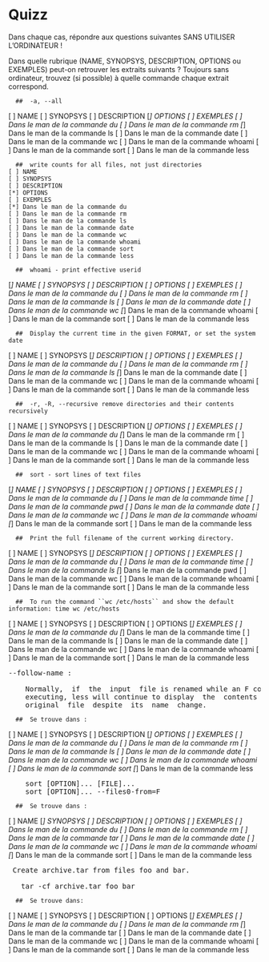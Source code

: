 
# Quizz

Dans chaque cas, répondre aux questions suivantes SANS UTILISER L’ORDINATEUR !

Dans quelle rubrique (NAME, SYNOPSYS, DESCRIPTION, OPTIONS ou EXEMPLES) peut-on retrouver les extraits suivants ? Toujours sans ordinateur, trouvez (si possible) à quelle commande chaque extrait correspond.

```{quizdown} 
  ##  -a, --all 
```
[ ] NAME
[ ] SYNOPSYS
[ ] DESCRIPTION
[*] OPTIONS
[ ] EXEMPLES
[ ] Dans le man de la commande du
[ ] Dans le man de la commande rm
[*] Dans le man de la commande ls
[ ] Dans le man de la commande date
[ ] Dans le man de la commande wc
[ ] Dans le man de la commande whoami
[ ] Dans le man de la commande sort
[ ] Dans le man de la commande less



```{quizdown} 
  ##  write counts for all files, not just directories 
[ ] NAME
[ ] SYNOPSYS
[ ] DESCRIPTION
[*] OPTIONS
[ ] EXEMPLES
[*] Dans le man de la commande du
[ ] Dans le man de la commande rm
[ ] Dans le man de la commande ls
[ ] Dans le man de la commande date
[ ] Dans le man de la commande wc
[ ] Dans le man de la commande whoami
[ ] Dans le man de la commande sort
[ ] Dans le man de la commande less
```

```{quizdown} 
  ##  whoami - print effective userid 
```
[*] NAME
[ ] SYNOPSYS
[ ] DESCRIPTION
[ ] OPTIONS
[ ] EXEMPLES
[ ] Dans le man de la commande du
[ ] Dans le man de la commande rm
[ ] Dans le man de la commande ls
[ ] Dans le man de la commande date
[ ] Dans le man de la commande wc
[*] Dans le man de la commande whoami
[ ] Dans le man de la commande sort
[ ] Dans le man de la commande less

```{quizdown} 
  ##  Display the current time in the given FORMAT, or set the system date 
```

[ ] NAME
[ ] SYNOPSYS
[*] DESCRIPTION
[ ] OPTIONS
[ ] EXEMPLES
[ ] Dans le man de la commande du
[ ] Dans le man de la commande rm
[ ] Dans le man de la commande ls
[*] Dans le man de la commande date
[ ] Dans le man de la commande wc
[ ] Dans le man de la commande whoami
[ ] Dans le man de la commande sort
[ ] Dans le man de la commande less


```{quizdown} 
  ##  -r, -R, --recursive remove directories and their contents recursively 
```
[ ] NAME
[ ] SYNOPSYS
[ ] DESCRIPTION
[*] OPTIONS
[ ] EXEMPLES
[ ] Dans le man de la commande du
[*] Dans le man de la commande rm
[ ] Dans le man de la commande ls
[ ] Dans le man de la commande date
[ ] Dans le man de la commande wc
[ ] Dans le man de la commande whoami
[ ] Dans le man de la commande sort
[ ] Dans le man de la commande less

```{quizdown} 
  ##  sort - sort lines of text files 
```
[*] NAME
[ ] SYNOPSYS
[ ] DESCRIPTION
[ ] OPTIONS
[ ] EXEMPLES
[ ] Dans le man de la commande du
[ ] Dans le man de la commande time
[ ] Dans le man de la commande pwd
[ ] Dans le man de la commande date
[ ] Dans le man de la commande wc
[ ] Dans le man de la commande whoami
[*] Dans le man de la commande sort
[ ] Dans le man de la commande less


```{quizdown} 
  ##  Print the full filename of the current working directory. 
```

[ ] NAME
[ ] SYNOPSYS
[*] DESCRIPTION
[ ] OPTIONS
[ ] EXEMPLES
[ ] Dans le man de la commande du
[ ] Dans le man de la commande time
[ ] Dans le man de la commande ls
[*] Dans le man de la commande pwd
[ ] Dans le man de la commande wc
[ ] Dans le man de la commande whoami
[ ] Dans le man de la commande sort
[ ] Dans le man de la commande less


```{quizdown} 
  ##  To run the command ``wc /etc/hosts`` and show the default information: time wc /etc/hosts 
```

[ ] NAME
[ ] SYNOPSYS
[ ] DESCRIPTION
[ ] OPTIONS
[*] EXEMPLES
[ ] Dans le man de la commande du
[*] Dans le man de la commande time
[ ] Dans le man de la commande ls
[ ] Dans le man de la commande date
[ ] Dans le man de la commande wc
[ ] Dans le man de la commande whoami
[ ] Dans le man de la commande sort
[ ] Dans le man de la commande less


<pre>
--follow-name :

    Normally,  if  the  input  file is renamed while an F command is
    executing, less will continue to display  the  contents  of  the
    original  file  despite  its  name  change.
</pre>

```{quizdown} 
  ##  Se trouve dans : 
```
[ ] NAME
[ ] SYNOPSYS
[ ] DESCRIPTION
[*] OPTIONS
[ ] EXEMPLES
[ ] Dans le man de la commande du
[ ] Dans le man de la commande rm
[ ] Dans le man de la commande ls
[ ] Dans le man de la commande date
[ ] Dans le man de la commande wc
[ ] Dans le man de la commande whoami
[ ] Dans le man de la commande sort
[*] Dans le man de la commande less

<pre>
    sort [OPTION]... [FILE]...
    sort [OPTION]... --files0-from=F
</pre>

```{quizdown} 
  ##  Se trouve dans : 
```
[ ] NAME
[*] SYNOPSYS
[ ] DESCRIPTION
[ ] OPTIONS
[ ] EXEMPLES
[ ] Dans le man de la commande du
[ ] Dans le man de la commande rm
[ ] Dans le man de la commande tar
[ ] Dans le man de la commande date
[ ] Dans le man de la commande wc
[ ] Dans le man de la commande whoami
[*] Dans le man de la commande sort
[ ] Dans le man de la commande less


<pre> Create archive.tar from files foo and bar.

   tar -cf archive.tar foo bar
</pre>

```{quizdown} 
  ##  Se trouve dans: 
```
[ ] NAME
[ ] SYNOPSYS
[ ] DESCRIPTION
[ ] OPTIONS
[*] EXEMPLES
[ ] Dans le man de la commande du
[ ] Dans le man de la commande rm
[*] Dans le man de la commande tar
[ ] Dans le man de la commande date
[ ] Dans le man de la commande wc
[ ] Dans le man de la commande whoami
[ ] Dans le man de la commande sort
[ ] Dans le man de la commande less
